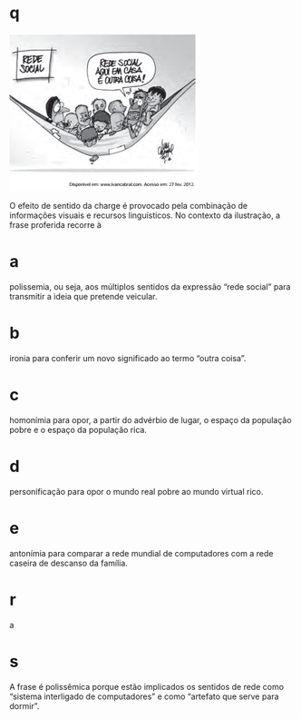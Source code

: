 # q
![](53657e55-ff11-703d-8eb1-c76a00fedb96.png)

O efeito de sentido da charge é provocado pela combinação de informações visuais e recursos linguísticos. No contexto da ilustração, a frase proferida recorre à

# a
polissemia, ou seja, aos múltiplos sentidos da expressão “rede social” para transmitir a ideia que pretende veicular.

# b
ironia para conferir um novo significado ao termo “outra coisa”.

# c
homonímia para opor, a partir do advérbio de lugar, o espaço da população pobre e o espaço da população rica.

# d
personificação para opor o mundo real pobre ao mundo virtual rico.

# e
antonímia para comparar a rede mundial de computadores com a rede caseira de descanso da família.

# r
a

# s
A frase é polissêmica porque estão implicados os sentidos de rede como “sistema interligado de computadores” e como “artefato que serve para dormir”.
